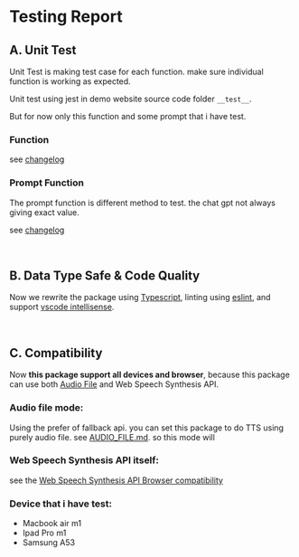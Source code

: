 # Testing Report

## A. Unit Test

Unit Test is making test case for each function. make sure individual function is working as expected.

Unit test using jest in demo website source code folder `__test__`.

But for now only this function and some prompt that i have test.

### Function

see [changelog](CHANGELOG.md)

### Prompt Function

The prompt function is different method to test. the chat gpt not always giving exact value.

see [changelog](CHANGELOG.md)

<br/>

## B. Data Type Safe & Code Quality

Now we rewrite the package using [Typescript](https://www.typescriptlang.org/), linting using [eslint](https://eslint.org), and support [vscode intellisense](https://code.visualstudio.com/docs/editor/intellisense).

<br/>

## C. Compatibility

Now **this package support all devices and browser**, because this package can use both [Audio File](AUDIO_FILE.md) and Web Speech Synthesis API.

### Audio file mode:

Using the prefer of fallback api. you can set this package to do TTS using purely audio file. see [AUDIO_FILE.md](AUDIO_FILE.md). so this mode will

### Web Speech Synthesis API itself:

see the [Web Speech Synthesis API Browser compatibility](https://developer.mozilla.org/en-US/docs/Web/API/SpeechSynthesis#browser_compatibility)

### Device that i have test:

- Macbook air m1
- Ipad Pro m1
- Samsung A53

<br/>
